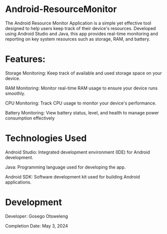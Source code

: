 # Android-ResourceMonitor
The Android Resource Monitor Application is a simple yet effective tool designed to help users keep track of their device's resources. Developed using Android Studio and Java, this app provides real-time monitoring and reporting on key system resources such as storage, RAM, and battery.

# Features:

Storage Monitoring: Keep track of available and used storage space on your device.

RAM Monitoring: Monitor real-time RAM usage to ensure your device runs smoothly.

CPU Monitoring: Track CPU usage to monitor your device's performance.

Battery Monitoring: View battery status, level, and health to manage power consumption effectively

# Technologies Used

Android Studio: Integrated development environment (IDE) for Android development.

Java: Programming language used for developing the app.

Android SDK: Software development kit used for building Android applications.

# Development

Developer: Gosego Otsweleng

Completion Date: May 3, 2024
